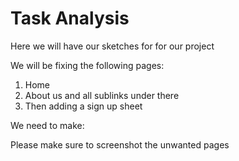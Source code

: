 # Task Analysis 

Here we will have our sketches for for our project

We will be fixing the following pages:

1. Home 
2. About us and all sublinks under there 
3. Then adding a sign up sheet 

We need to make:

Please make sure to screenshot the unwanted pages 
